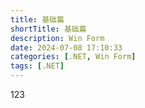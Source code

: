 ```yaml
---
title: 基础篇
shortTitle: 基础篇
description: Win Form
date: 2024-07-08 17:10:33
categories: [.NET, Win Form]
tags: [.NET]
---
```


123